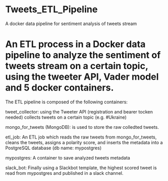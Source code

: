 # Tweets_ETL_Pipeline
A docker data pipeline for sentiment analysis of tweets stream


# An ETL process in a Docker data pipeline to analyze the sentiment of tweets stream on a certain topic, using the tweeter API, Vader model and 5 docker containers.


The ETL pipeline is composed of the following containers:

tweet_collector: using the Tweeter API (registration and bearer tocken needed) collects tweets on a certain topic (e.g. #Ukraine)

mongo_for_tweets (MongoDB): is used to store the raw colledted tweets.

etl_job: An ETL job which reads the raw tweets from mongo_for_tweets, cleans the tweets, assigns a polarity score, and inserts the metadata into a PostgreSQL database (db name: mypostgres)

mypostgres: A container to save analyzed tweets metadata

 slack_bot: Finally using a Slackbot template, the highest scored tweet is read from mypostgres and published in a slack channel.